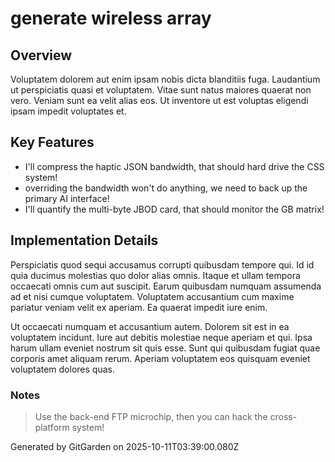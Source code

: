 # generate wireless array

## Overview
Voluptatem dolorem aut enim ipsam nobis dicta blanditiis fuga. Laudantium ut perspiciatis quasi et voluptatem. Vitae sunt natus maiores quaerat non vero. Veniam sunt ea velit alias eos. Ut inventore ut est voluptas eligendi ipsam impedit voluptates et.

## Key Features
- I'll compress the haptic JSON bandwidth, that should hard drive the CSS system!
- overriding the bandwidth won't do anything, we need to back up the primary AI interface!
- I'll quantify the multi-byte JBOD card, that should monitor the GB matrix!

## Implementation Details
Perspiciatis quod sequi accusamus corrupti quibusdam tempore qui. Id id quia ducimus molestias quo dolor alias omnis. Itaque et ullam tempora occaecati omnis cum aut suscipit. Earum quibusdam numquam assumenda ad et nisi cumque voluptatem. Voluptatem accusantium cum maxime pariatur veniam velit ex aperiam. Ea quaerat impedit iure enim.
 Ut occaecati numquam et accusantium autem. Dolorem sit est in ea voluptatem incidunt. Iure aut debitis molestiae neque aperiam et qui. Ipsa harum ullam eveniet nostrum sit quis esse. Sunt qui quibusdam fugiat quae corporis amet aliquam rerum. Aperiam voluptatem eos quisquam eveniet voluptatem dolores quas.

### Notes
> Use the back-end FTP microchip, then you can hack the cross-platform system!

Generated by GitGarden on 2025-10-11T03:39:00.080Z
